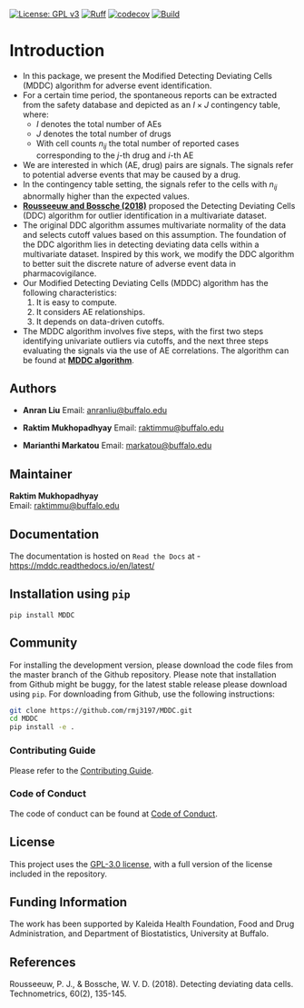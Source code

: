 [![License: GPL v3](https://img.shields.io/badge/License-GPLv3-blue.svg)](https://www.gnu.org/licenses/gpl-3.0) [![Ruff](https://github.com/rmj3197/MDDC/actions/workflows/ruff.yml/badge.svg)](https://github.com/rmj3197/MDDC/actions/workflows/ruff.yml) [![codecov](https://codecov.io/gh/rmj3197/MDDC/graph/badge.svg?token=YG6RYU4PIJ)](https://codecov.io/gh/rmj3197/MDDC) [![Build](https://github.com/rmj3197/MDDC/actions/workflows/build_wheels.yml/badge.svg)](https://github.com/rmj3197/MDDC/actions/workflows/build_wheels.yml)

# Introduction

- In this package, we present the Modified Detecting Deviating Cells (MDDC) algorithm for adverse event identification.
- For a certain time period, the spontaneous reports can be extracted from the safety database and depicted as an $I \times J$ contingency table, where:
  - $I$ denotes the total number of AEs
  - $J$ denotes the total number of drugs
  - With cell counts $n_{ij}$ the total number of reported cases corresponding to the $j$-th drug and $i$-th AE
- We are interested in which (AE, drug) pairs are signals. The signals refer to potential adverse events that may be caused by a drug.
- In the contingency table setting, the signals refer to the cells with $n_{ij}$ abnormally higher than the expected values.
- [**Rousseeuw and Bossche (2018)**](https://wis.kuleuven.be/stat/robust/papers/publications-2018/rousseeuwvandenbossche-ddc-technometrics-2018.pdf) proposed the Detecting Deviating Cells (DDC) algorithm for outlier identification in a multivariate dataset.
- The original DDC algorithm assumes multivariate normality of the data and selects cutoff values based on this assumption. The foundation of the DDC algorithm lies in detecting deviating data cells within a multivariate dataset. Inspired by this work, we modify the DDC algorithm to better suit the discrete nature of adverse event data in pharmacovigilance.
- Our Modified Detecting Deviating Cells (MDDC) algorithm has the following characteristics:
  1. It is easy to compute.
  2. It considers AE relationships.
  3. It depends on data-driven cutoffs.
- The MDDC algorithm involves five steps, with the first two steps identifying univariate outliers via cutoffs, and the next three steps evaluating the signals via the use of AE correlations. The algorithm can be found at **[MDDC algorithm](https://mddc.readthedocs.io/en/latest/user_guide/mddc_algorithm.html)**.

## Authors

- **Anran Liu** 
  Email: [anranliu@buffalo.edu](mailto:anranliu@buffalo.edu)  

- **Raktim Mukhopadhyay** 
  Email: [raktimmu@buffalo.edu](mailto:raktimmu@buffalo.edu)  

- **Marianthi Markatou** 
  Email: [markatou@buffalo.edu](mailto:markatou@buffalo.edu)  

## Maintainer

**Raktim Mukhopadhyay**  
Email: [raktimmu@buffalo.edu](mailto:raktimmu@buffalo.edu)

## Documentation

The documentation is hosted on `Read the Docs` at - https://mddc.readthedocs.io/en/latest/

## Installation using `pip`

``pip install MDDC``

## Community

For installing the development version, please download the code files from the master branch of the Github repository.
Please note that installation from Github might be buggy, for the latest stable release please download using `pip`.
For downloading from Github, use the following instructions:

```bash
git clone https://github.com/rmj3197/MDDC.git
cd MDDC
pip install -e .
```

### Contributing Guide

Please refer to the [Contributing Guide](https://mddc.readthedocs.io/en/latest/development/CONTRIBUTING.html).

### Code of Conduct

The code of conduct can be found at [Code of Conduct](https://mddc.readthedocs.io/en/latest/development/CODE_OF_CONDUCT.html).

## License

This project uses the [GPL-3.0 license](https://github.com/rmj3197/MDDC/blob/main/LICENSE), with a full version of the license included in the repository.

## Funding Information
The work has been supported by Kaleida Health Foundation, Food and Drug Administration, and Department of Biostatistics, University at Buffalo.

## References

Rousseeuw, P. J., & Bossche, W. V. D. (2018). Detecting deviating data cells. Technometrics, 60(2), 135-145.